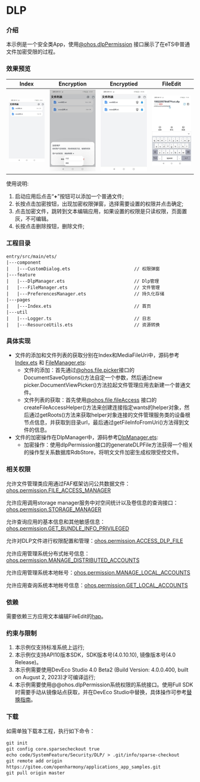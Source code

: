 # DLP

### 介绍

本示例是一个安全类App，使用[@ohos.dlpPermission](https://gitee.com/openharmony/docs/blob/master/zh-cn/application-dev/reference/apis-data-protection-kit/js-apis-dlppermission-sys.md) 接口展示了在eTS中普通文件加密受限的过程。

### 效果预览
| Index                                     | Encryption                                           | Encryptied                                       | FileEdit                                           |
|-----------------------------------------|-----------------------------------------------|---------------------------------------------|----------------------------------------------------|
| ![Index](screenshots/devices/Index.jpeg) | ![Encryption](screenshots/devices/Encryption.jpeg) | ![Encryptied](screenshots/devices/Encrypted.jpeg) | ![FileEdit](screenshots/devices/FileEditPage.jpeg) |

使用说明:
1. 启动应用后点击“**+**”按钮可以添加一个普通文件;
2. 长按点击加密按钮，出现加密权限弹窗，选择需要设置的权限并点击确定;
3. 点击加密文件，跳转到文本编辑应用，如果设置的权限是只读权限，页面置灰，不可编辑。
4. 长按点击删除按钮，删除文件;

### 工程目录
```
entry/src/main/ets/
|---component
|   |---CustomDialog.ets                        // 权限弹窗
|---feature
|   |---DlpManager.ets                          // Dlp管理
|   |---FileManager.ets                         // 文件管理
|   |---PreferencesManager.ets                  // 持久化存储
|---pages
|   |---Index.ets                               // 首页
|---util
|   |---Logger.ts                               // 日志
|   |---ResourceUtils.ets                       // 资源转换
```
### 具体实现

+ 文件的添加和文件列表的获取分别在Index和MediaFileUri中，源码参考[Index.ets](entry/src/main/ets/pages/Index.ets) 和 [FileManager.ets](entry/src/main/ets/feature/FileManager.ets):
  + 文件的添加：首先通过[@ohos.file.picker](https://gitee.com/openharmony/docs/blob/master/zh-cn/application-dev/reference/apis-core-file-kit/js-apis-file-picker.md)接口的DocumentSaveOptions()方法自定一个参数，然后通过new picker.DocumentViewPicker()方法拉起文件管理应用去新建一个普通文件。
  + 文件列表的获取：首先使用[@ohos.file.fileAccess](https://gitee.com/openharmony/docs/blob/master/zh-cn/application-dev/reference/apis-core-file-kit/js-apis-fileAccess-sys.md) 接口的createFileAccessHelper()方法来创建连接指定wants的helper对象，然后通过getRoots()方法来获取helper对象连接的文件管理服务类的设备根节点信息，并获取到目录url，最后通过getFileInfoFromUri()方法得到文件的信息。
+ 文件的加密操作在DlpManager中，源码参考[DlpManager.ets](entry/src/main/ets/feature/DlpManager.ets):
    + 加密操作：使用dlpPermission接口的generateDLPFile方法获得一个相关的操作型关系数据库RdbStore，将明文文件加密生成权限受控文件。

### 相关权限

允许文件管理类应用通过FAF框架访问公共数据文件：[ohos.permission.FILE_ACCESS_MANAGER](https://gitee.com/openharmony/docs/blob/master/zh-cn/application-dev/security/AccessToken/permissions-for-system-apps.md#ohospermissionfile_access_manager)

允许应用调用storage manager服务中对空间统计以及卷信息的查询接口：[ohos.permission.STORAGE_MANAGER](https://gitee.com/openharmony/docs/blob/master/zh-cn/application-dev/security/AccessToken/permissions-for-system-apps.md#ohospermissionstorage_manager)

允许查询应用的基本信息和其他敏感信息：[ohos.permission.GET_BUNDLE_INFO_PRIVILEGED](https://gitee.com/openharmony/docs/blob/master/zh-cn/application-dev/security/AccessToken/permissions-for-system-apps.md#ohospermissionget_bundle_info_privileged)

允许对DLP文件进行权限配置和管理：[ohos.permission.ACCESS_DLP_FILE](https://gitee.com/openharmony/docs/blob/master/zh-cn/application-dev/security/AccessToken/permissions-for-system-apps.md#ohospermissionaccess_dlp_file)

允许应用管理系统分布式帐号信息：[ohos.permission.MANAGE_DISTRIBUTED_ACCOUNTS](https://gitee.com/openharmony/docs/blob/master/zh-cn/application-dev/security/AccessToken/permissions-for-system-apps.md#ohospermissionmanage_distributed_accounts)

允许应用管理系统本地帐号：[ohos.permission.MANAGE_LOCAL_ACCOUNTS](https://gitee.com/openharmony/docs/blob/master/zh-cn/application-dev/security/AccessToken/permissions-for-system-apps.md#ohospermissionmanage_local_accounts)

允许应用查询系统本地帐号信息：[ohos.permission.GET_LOCAL_ACCOUNTS](https://gitee.com/openharmony/docs/blob/master/zh-cn/application-dev/security/AccessToken/permissions-for-system-apps.md#ohospermissionget_local_accounts)

### 依赖

需要依赖三方应用文本编辑FileEdit的[hap](screenshots/haps)。

### 约束与限制

1. 本示例仅支持标准系统上运行;
2. 本示例仅支持API10版本SDK，SDK版本号(4.0.10.10), 镜像版本号(4.0 Release)。
3. 本示例需要使用DevEco Studio 4.0 Beta2 (Build Version: 4.0.0.400, built on August 2, 2023)才可编译运行;
4. 本示例需要使用@@ohos.dlpPermission系统权限的系统接口。使用Full SDK时需要手动从镜像站点获取，并在DevEco Studio中替换，具体操作可参考[替换指南](https://gitee.com/openharmony/docs/blob/master/zh-cn/application-dev/faqs/full-sdk-switch-guide.md)。

### 下载

如需单独下载本工程，执行如下命令：
```
git init
git config core.sparsecheckout true
echo code/SystemFeature/Security/DLP/ > .git/info/sparse-checkout
git remote add origin https://gitee.com/openharmony/applications_app_samples.git
git pull origin master
```